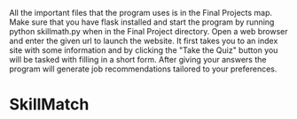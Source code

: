 All the important files that the program uses is in the Final Projects map.
Make sure that you have flask installed and start the program by running
python skillmath.py when in the Final Project directory. Open a web browser
and enter the given url to launch the website. It first takes you to an
index site with some information and by clicking the "Take the Quiz" button
you will be tasked with filling in a short form. After giving your answers
the program will generate job recommendations tailored to your preferences.
# SkillMatch